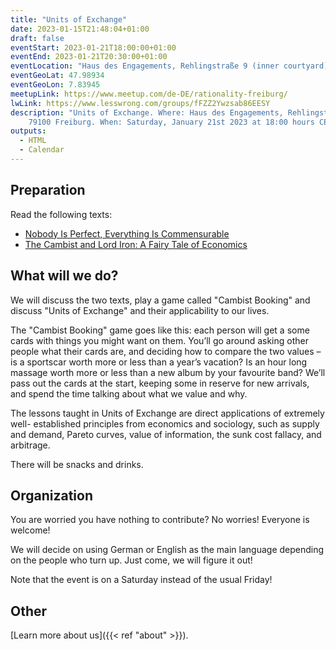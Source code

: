 ```yaml
---
title: "Units of Exchange"
date: 2023-01-15T21:48:04+01:00
draft: false
eventStart: 2023-01-21T18:00:00+01:00
eventEnd: 2023-01-21T20:30:00+01:00
eventLocation: "Haus des Engagements, Rehlingstraße 9 (inner courtyard), 79100 Freiburg"
eventGeoLat: 47.98934
eventGeoLon: 7.83945
meetupLink: https://www.meetup.com/de-DE/rationality-freiburg/
lwLink: https://www.lesswrong.com/groups/fFZZ2Ywzsab86EESY
description: "Units of Exchange. Where: Haus des Engagements, Rehlingstraße 9,
    79100 Freiburg. When: Saturday, January 21st 2023 at 18:00 hours CET."
outputs:
  - HTML
  - Calendar
---
```


## Preparation

Read the following texts:

* [Nobody Is Perfect, Everything Is
  Commensurable](https://slatestarcodex.com/2014/12/19/nobody-is-perfect-everything-is-commensurable/)
* [The Cambist and Lord Iron: A Fairy Tale of
  Economics](https://www.lightspeedmagazine.com/fiction/the-cambist-and-lord-iron-a-fairy-tale-of-economics/)

## What will we do?

We will discuss the two texts, play a game called "Cambist Booking" and discuss
"Units of Exchange" and their applicability to our lives.

The "Cambist Booking" game goes like this: each person will get a some cards
with things you might want on them. You’ll go around asking other people what
their cards are, and deciding how to compare the two values – is a sportscar
worth more or less than a year’s vacation? Is an hour long massage worth more
or less than a new album by your favourite band? We’ll pass out the cards at
the start, keeping some in reserve for new arrivals, and spend the time talking
about what we value and why. 

The lessons taught in Units of Exchange are direct applications of extremely
well- established principles from economics and sociology, such as supply and
demand, Pareto curves, value of information, the sunk cost fallacy, and
arbitrage.

There will be snacks and drinks.


## Organization

You are worried you have nothing to contribute? No worries! Everyone is
welcome!

We will decide on using German or English as the main language depending on the
people who turn up. Just come, we will figure it out!

Note that the event is on a Saturday instead of the usual Friday!


## Other

[Learn more about us]({{< ref "about" >}}).

